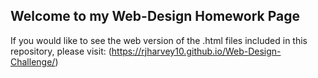 ## Welcome to my Web-Design Homework Page

If you would like to see the web version of the .html files included in this repository, please visit: (https://rjharvey10.github.io/Web-Design-Challenge/) 

